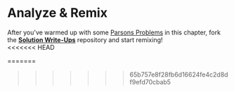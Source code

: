 # Analyze & Remix

After you've warmed up with some [Parsons Problems](./parsons-problems/) in this chapter, fork the **[Solution Write-Ups](https://github.com/DeNepo/solution-write-ups)** repository and start remixing!  
<<<<<<< HEAD

=======
>>>>>>> 65b757e8f28fb6d16624fe4c2d8df9efd70cbab5
